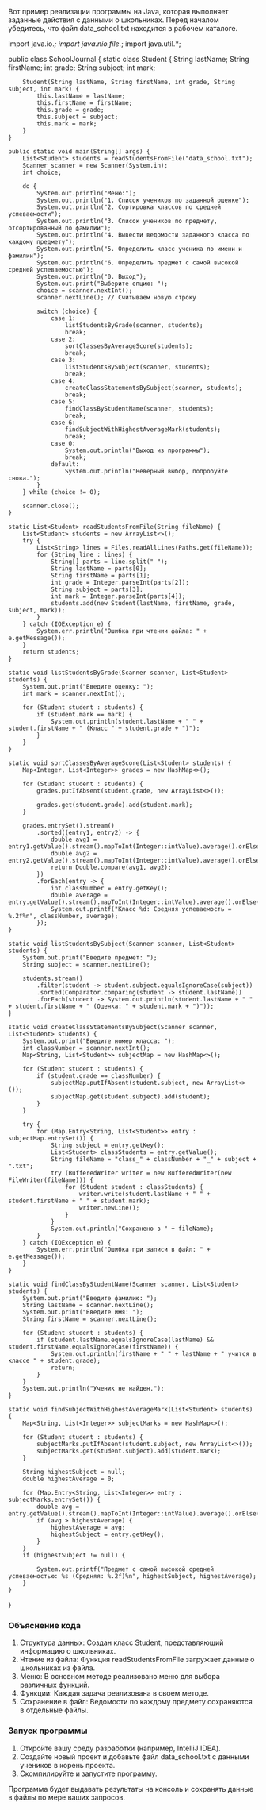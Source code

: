 Вот пример реализации программы на Java, которая выполняет заданные действия с данными о школьниках. Перед началом убедитесь, что файл data_school.txt находится в рабочем каталоге.

import java.io.*;
import java.nio.file.*;
import java.util.*;

public class SchoolJournal {
    static class Student {
        String lastName;
        String firstName;
        int grade;
        String subject;
        int mark;

        Student(String lastName, String firstName, int grade, String subject, int mark) {
            this.lastName = lastName;
            this.firstName = firstName;
            this.grade = grade;
            this.subject = subject;
            this.mark = mark;
        }
    }

    public static void main(String[] args) {
        List<Student> students = readStudentsFromFile("data_school.txt");
        Scanner scanner = new Scanner(System.in);
        int choice;

        do {
            System.out.println("Меню:");
            System.out.println("1. Список учеников по заданной оценке");
            System.out.println("2. Сортировка классов по средней успеваемости");
            System.out.println("3. Список учеников по предмету, отсортированный по фамилии");
            System.out.println("4. Вывести ведомости заданного класса по каждому предмету");
            System.out.println("5. Определить класс ученика по имени и фамилии");
            System.out.println("6. Определить предмет с самой высокой средней успеваемостью");
            System.out.println("0. Выход");
            System.out.print("Выберите опцию: ");
            choice = scanner.nextInt();
            scanner.nextLine(); // Считываем новую строку

            switch (choice) {
                case 1:
                    listStudentsByGrade(scanner, students);
                    break;
                case 2:
                    sortClassesByAverageScore(students);
                    break;
                case 3:
                    listStudentsBySubject(scanner, students);
                    break;
                case 4:
                    createClassStatementsBySubject(scanner, students);
                    break;
                case 5:
                    findClassByStudentName(scanner, students);
                    break;
                case 6:
                    findSubjectWithHighestAverageMark(students);
                    break;
                case 0:
                    System.out.println("Выход из программы");
                    break;
                default:
                    System.out.println("Неверный выбор, попробуйте снова.");
            }
        } while (choice != 0);

        scanner.close();
    }

    static List<Student> readStudentsFromFile(String fileName) {
        List<Student> students = new ArrayList<>();
        try {
            List<String> lines = Files.readAllLines(Paths.get(fileName));
            for (String line : lines) {
                String[] parts = line.split(" ");
                String lastName = parts[0];
                String firstName = parts[1];
                int grade = Integer.parseInt(parts[2]);
                String subject = parts[3];
                int mark = Integer.parseInt(parts[4]);
                students.add(new Student(lastName, firstName, grade, subject, mark));
            }
        } catch (IOException e) {
            System.err.println("Ошибка при чтении файла: " + e.getMessage());
        }
        return students;
    }

    static void listStudentsByGrade(Scanner scanner, List<Student> students) {
        System.out.print("Введите оценку: ");
        int mark = scanner.nextInt();

        for (Student student : students) {
            if (student.mark == mark) {
                System.out.println(student.lastName + " " + student.firstName + " (Класс " + student.grade + ")");
            }
        }
    }

    static void sortClassesByAverageScore(List<Student> students) {
        Map<Integer, List<Integer>> grades = new HashMap<>();

        for (Student student : students) {
            grades.putIfAbsent(student.grade, new ArrayList<>());
            
            grades.get(student.grade).add(student.mark);
        }

        grades.entrySet().stream()
            .sorted((entry1, entry2) -> {
                double avg1 = entry1.getValue().stream().mapToInt(Integer::intValue).average().orElse(0);
                double avg2 = entry2.getValue().stream().mapToInt(Integer::intValue).average().orElse(0);
                return Double.compare(avg1, avg2);
            })
            .forEach(entry -> {
                int classNumber = entry.getKey();
                double average = entry.getValue().stream().mapToInt(Integer::intValue).average().orElse(0);
                System.out.printf("Класс %d: Средняя успеваемость = %.2f%n", classNumber, average);
            });
    }

    static void listStudentsBySubject(Scanner scanner, List<Student> students) {
        System.out.print("Введите предмет: ");
        String subject = scanner.nextLine();

        students.stream()
            .filter(student -> student.subject.equalsIgnoreCase(subject))
            .sorted(Comparator.comparing(student -> student.lastName))
            .forEach(student -> System.out.println(student.lastName + " " + student.firstName + " (Оценка: " + student.mark + ")"));
    }

    static void createClassStatementsBySubject(Scanner scanner, List<Student> students) {
        System.out.print("Введите номер класса: ");
        int classNumber = scanner.nextInt();
        Map<String, List<Student>> subjectMap = new HashMap<>();

        for (Student student : students) {
            if (student.grade == classNumber) {
                subjectMap.putIfAbsent(student.subject, new ArrayList<>());
                subjectMap.get(student.subject).add(student);
            }
        }

        try {
            for (Map.Entry<String, List<Student>> entry : subjectMap.entrySet()) {
                String subject = entry.getKey();
                List<Student> classStudents = entry.getValue();
                String fileName = "class_" + classNumber + "_" + subject + ".txt";
                try (BufferedWriter writer = new BufferedWriter(new FileWriter(fileName))) {
                    for (Student student : classStudents) {
                        writer.write(student.lastName + " " + student.firstName + " " + student.mark);
                        writer.newLine();
                    }
                }
                System.out.println("Сохранено в " + fileName);
            }
        } catch (IOException e) {
            System.err.println("Ошибка при записи в файл: " + e.getMessage());
        }
    }

    static void findClassByStudentName(Scanner scanner, List<Student> students) {
        System.out.print("Введите фамилию: ");
        String lastName = scanner.nextLine();
        System.out.print("Введите имя: ");
        String firstName = scanner.nextLine();

        for (Student student : students) {
            if (student.lastName.equalsIgnoreCase(lastName) && student.firstName.equalsIgnoreCase(firstName)) {
                System.out.println(firstName + " " + lastName + " учится в классе " + student.grade);
                return;
            }
        }
        System.out.println("Ученик не найден.");
    }

    static void findSubjectWithHighestAverageMark(List<Student> students) {
        Map<String, List<Integer>> subjectMarks = new HashMap<>();

        for (Student student : students) {
            subjectMarks.putIfAbsent(student.subject, new ArrayList<>());
            subjectMarks.get(student.subject).add(student.mark);
        }

        String highestSubject = null;
        double highestAverage = 0;

        for (Map.Entry<String, List<Integer>> entry : subjectMarks.entrySet()) {
            double avg = entry.getValue().stream().mapToInt(Integer::intValue).average().orElse(0);
            if (avg > highestAverage) {
                highestAverage = avg;
                highestSubject = entry.getKey();
            }
        }
        if (highestSubject != null) {
        
            System.out.printf("Предмет с самой высокой средней успеваемостью: %s (Средняя: %.2f)%n", highestSubject, highestAverage);
        }
    }
}


### Объяснение кода
1. Структура данных: Создан класс Student, представляющий информацию о школьниках.
2. Чтение из файла: Функция readStudentsFromFile загружает данные о школьниках из файла.
3. Меню: В основном методе реализовано меню для выбора различных функций.
4. Функции: Каждая задача реализована в своем методе. 
5. Сохранение в файл: Ведомости по каждому предмету сохраняются в отдельные файлы.

### Запуск программы
1. Откройте вашу среду разработки (например, IntelliJ IDEA).
2. Создайте новый проект и добавьте файл data_school.txt с данными учеников в корень проекта.
3. Скомпилируйте и запустите программу.

Программа будет выдавать результаты на консоль и сохранять данные в файлы по мере ваших запросов.
